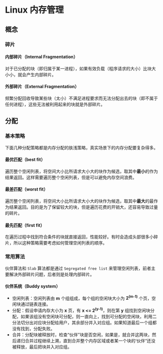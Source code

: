 # Linux 内存管理

## 概念

### 碎片

#### 内部碎片（Internal Fragmentation）
对于已分配的块（即归属于某一进程），如果有效负载（程序请求的大小）比块大小小，就会产生内部碎片。

#### 外部碎片（External Fragmentation）
频繁分配回收导致某些块（太小）不满足进程要求而无法分配出去的块（即不属于任何进程），这些无法被利用起来的块就是外部碎片。


## 分配

### 基本策略
下面几种分配策略都是内存分配的肤浅策略，真实场景下的内存分配要复杂得多。

#### 最优匹配（best fit）
遍历整个空闲列表，将空间大小比所请求大小大的块作为候选，取其中**最小**的作为结果返回。这样需要遍历整个空闲列表，但是可以避免内存空间浪费。

#### 最差匹配（worst fit） 
遍历整个空闲列表，将空间大小比所请求大小大的块作为候选，取其中**最大**的最作为结果返回。目的是为了保留较大的块，但是遍历花费的开销大，还容易导致过量的碎片。

#### 最先匹配（first fit）
在遍历过程中找到符合条件的块就直接返回，性能较好。有时会造成头部很多小碎片，所以这种策略需要考虑如何管理空闲列表的顺序。


### 常用算法
伙伴算法和 `Slab` 算法都是通过 `Segregated	free list` 来管理空闲列表，前者主要解决外部碎片问题，后者则是处理内部碎片。

#### 伙伴系统（Buddy system）
- 空闲列表：空闲列表由 **m** 个组组成，每个组的空闲块大小为 **2<sup>(m-1)</sup>** 个页，空闲块通过链表连接。
- 分配：假设申请内存大小为 **x** 页，有 **x <= 2<sup>(y-1)</sup>**，则在第 **y** 组找到空闲块分配，如果该组没有空闲块可分配，则一直向上，找到可分配的空闲块，利用二分法切分出对应块分配给用户，其余部分并入对应组。如果知道最后一个组都没有找到，分配失败。
- 合并：分配块被释放时，检查“伙伴”块是否空闲，如果是，就合并这两块，然后递归合并过程继续上溯，直到合并整个内存区域或者某一个块的‘伙伴“还没被释放，最后把块并入对应组。

